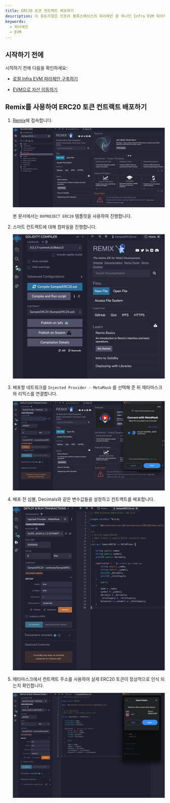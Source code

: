 ```yaml
---
title: ERC20 토큰 컨트랙트 배포하기
description: 이 튜토리얼은 인프라 블록스페이스의 파라체인 중 하나인 Infra EVM 파라체인에서 ERC20 토큰 컨트랙트를 배포하는 방법에 대해서 설명합니다.
keywords:
  - 파라체인
  - EVM
---
```


## 시작하기 전에

시작하기 전에 다음을 확인하세요:

- [로컬 Infra EVM 파라체인 구축하기](../../../service-chains/infra-evm-parachain.md)

- [EVM으로 자산 이동하기](./deposit-and-withdraw-token.md)

## Remix를 사용하여 ERC20 토큰 컨트랙트 배포하기

1. [Remix](https://remix.ethereum.org)에 접속합니다. 

    ![remix-main](../../../../../media/images/docs/infrablockchain/tutorials/service-chains/infra-evm-parachain/remix-main.png)

    본 문서에서는 `0XPROJECT ERC20` 템플릿을 사용하여 진행합니다.

2. 스마트 컨트랙트에 대해 컴파일을 진행합니다.

    ![remix-compile](../../../../../media/images/docs/infrablockchain/tutorials/service-chains/infra-evm-parachain/remix-compile.png)

3. 배포할 네트워크를 `Injected Provider - MetaMask` 를 선택해 준 뒤 메타마스크와 리믹스를 연결합니다.

    ![remix-inject-provider](../../../../../media/images/docs/infrablockchain/tutorials/service-chains/infra-evm-parachain/remix-inject-provider.png)

4. 배포 전 심볼, Decimals와 같은 변수값들을 설정하고 컨트랙트를 배포합니다.

    ![deploy-contract](../../../../../media/images/docs/infrablockchain/tutorials/service-chains/infra-evm-parachain/deploy-contract.png)

5. 메타마스크에서 컨트랙트 주소를 사용하여 실제 ERC20 토큰이 정상적으로 인식 되는지 확인합니다.

    ![remix-inject-provider](../../../../../media/images/docs/infrablockchain/tutorials/service-chains/infra-evm-parachain/erc20-token.png)
